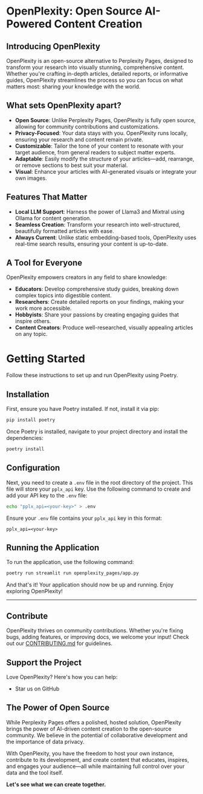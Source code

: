 # OpenPlexity: Open Source AI-Powered Content Creation

## Introducing OpenPlexity

OpenPlexity is an open-source alternative to Perplexity Pages, designed to transform your research into visually stunning, comprehensive content. Whether you're crafting in-depth articles, detailed reports, or informative guides, OpenPlexity streamlines the process so you can focus on what matters most: sharing your knowledge with the world.

## What sets OpenPlexity apart?

- **Open Source**: Unlike Perplexity Pages, OpenPlexity is fully open source, allowing for community contributions and customizations.
- **Privacy-Focused**: Your data stays with you. OpenPlexity runs locally, ensuring your research and content remain private.
- **Customizable**: Tailor the tone of your content to resonate with your target audience, from general readers to subject matter experts.
- **Adaptable**: Easily modify the structure of your articles—add, rearrange, or remove sections to best suit your material.
- **Visual**: Enhance your articles with AI-generated visuals or integrate your own images.

## Features That Matter

- **Local LLM Support**: Harness the power of Llama3 and Mixtral using Ollama for content generation.
- **Seamless Creation**: Transform your research into well-structured, beautifully formatted articles with ease.
- **Always Current**: Unlike static embedding-based tools, OpenPlexity uses real-time search results, ensuring your content is up-to-date.

## A Tool for Everyone

OpenPlexity empowers creators in any field to share knowledge:

- **Educators**: Develop comprehensive study guides, breaking down complex topics into digestible content.
- **Researchers**: Create detailed reports on your findings, making your work more accessible.
- **Hobbyists**: Share your passions by creating engaging guides that inspire others.
- **Content Creators**: Produce well-researched, visually appealing articles on any topic.

# Getting Started

Follow these instructions to set up and run OpenPlexity using Poetry.

## Installation

First, ensure you have Poetry installed. If not, install it via pip:

```bash
pip install poetry
```

Once Poetry is installed, navigate to your project directory and install the dependencies:

```bash
poetry install
```

## Configuration

Next, you need to create a `.env` file in the root directory of the project. This file will store your `pplx_api` key. Use the following command to create and add your API key to the `.env` file:

```bash
echo "pplx_api=<your-key>" > .env
```

Ensure your `.env` file contains your `pplx_api` key in this format:

```plaintext
pplx_api=<your-key>
```

## Running the Application

To run the application, use the following command:

```bash
poetry run streamlit run openplexity_pages/app.py
```

And that's it! Your application should now be up and running. Enjoy exploring OpenPlexity!

---

## Contribute

OpenPlexity thrives on community contributions. Whether you're fixing bugs, adding features, or improving docs, we welcome your input! Check out our [CONTRIBUTING.md](CONTRIBUTING.md) for guidelines.

## Support the Project

Love OpenPlexity? Here's how you can help:

- Star us on GitHub

## The Power of Open Source

While Perplexity Pages offers a polished, hosted solution, OpenPlexity brings the power of AI-driven content creation to the open-source community. We believe in the potential of collaborative development and the importance of data privacy.

With OpenPlexity, you have the freedom to host your own instance, contribute to its development, and create content that educates, inspires, and engages your audience—all while maintaining full control over your data and the tool itself.

**Let's see what we can create together.**
